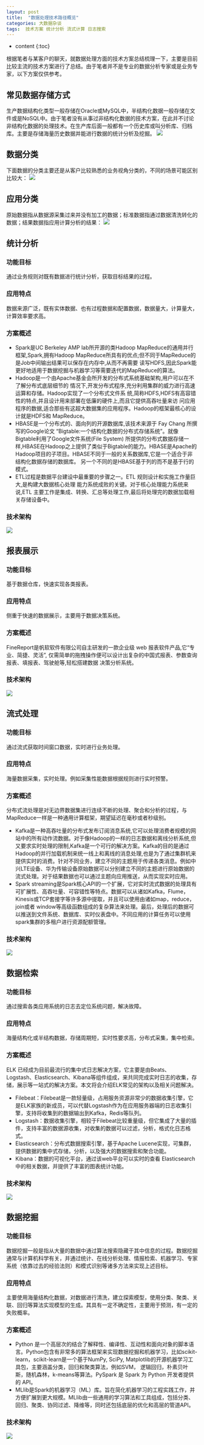```yaml
---
layout: post
title:  "数据处理技术路径概览"
categories: 大数据杂谈
tags:  技术方案 统计分析 流式计算 日志搜索  
---
```


* content
{:toc}

根据笔者与某客户的聊天，就数据处理方面的技术方案总结梳理一下，主要是目前比较主流的技术方案进行了总结。由于笔者并不是专业的数据分析专家或是业务专家，以下方案仅供参考。

## 常见数据存储方式
生产数据结构化类型一般存储在Oracle或MySQL中，半结构化数据一般存储在文件或是NoSQL中。由于笔者没有从事过非结构化数据的技术方案，在此并不讨论非结构化数据的处理技术。在生产库后面一般都有一个历史库或叫分析库、归档库。主要是存储海量历史数据并能进行数据的统计分析及挖掘。
![](https://raw.githubusercontent.com/shockw/shockw.github.io/master/img/20180722/1.png)

## 数据分类
下面数据的分类主要还是从客户比较熟悉的业务视角分类的，不同的场景可能区别比较大：
![](https://raw.githubusercontent.com/shockw/shockw.github.io/master/img/20180722/2.png)

## 应用分类
原始数据指从数据源采集过来并没有加工的数据；标准数据指通过数据清洗转化的数据；结果数据指应用计算分析的结果：
![](https://raw.githubusercontent.com/shockw/shockw.github.io/master/img/20180722/3.png)

## 统计分析
### 功能目标
通过业务规则对既有数据进行统计分析，获取目标结果的过程。

### 应用特点
数据来源广泛，既有实体数据、也有过程数据和配置数据，数据量大，计算量大，计算效率要求高。

### 方案概述
* Spark是UC Berkeley AMP lab所开源的类Hadoop MapReduce的通用并行框架,Spark,拥有Hadoop MapReduce所具有的优点;但不同于MapReduce的是Job中间输出结果可以保存在内存中,从而不再需要 读写HDFS,因此Spark能更好地适用于数据挖掘与机器学习等需要迭代的MapReduce的算法。
* Hadoop是一个由Apache基金会所开发的分布式系统基础架构,用户可以在不了解分布式底层细节的 情况下,开发分布式程序,充分利用集群的威力进行高速运算和存储。Hadoop实现了一个分布式文件系 统,简称HDFS,HDFS有高容错性的特点,并且设计用来部署在低廉的硬件上,而且它提供高吞吐量来访 问应用程序的数据,适合那些有这超大数据集的应用程序。Hadoop的框架最核心的设计就是HDFS和 MapReduce。
* HBASE是一个分布式的、面向列的开源数据库,该技术来源于 Fay Chang 所撰写的Google论文 “Bigtable:一个结构化数据的分布式存储系统”。就像Bigtable利用了Google文件系统(File System) 所提供的分布式数据存储一样,HBASE在Hadoop之上提供了类似于Bigtable的能力。HBASE是Apache的 Hadoop项目的子项目。HBASE不同于一般的关系数据库,它是一个适合于非结构化数据存储的数据库。 另一个不同的是HBASE基于列的而不是基于行的模式。
* ETL过程是数据平台建设中最重要的步骤之一。ETL 规则设计和实施工作量巨大,是构建大数据核心处理 能力系统成败的关键。对于核心处理能力系统来说,ETL 主要工作是集成、转换、汇总等处理工作,最后将处理完的数据加载相关存储设备中。

### 技术架构
![](https://raw.githubusercontent.com/shockw/shockw.github.io/master/img/20180722/4.png)

## 报表展示
### 功能目标
基于数据仓库，快速实现各类报表。

### 应用特点
侧重于快速的数据展示，主要用于数据决策系统。

### 方案概述
FineReport是帆软软件有限公司自主研发的一款企业级 web 报表软件产品,它“专业、简捷、灵活”, 仅需简单的拖拽操作便可以设计出复杂的中国式报表、参数查询报表、填报表、驾驶舱等,轻松搭建数据 决策分析系统。

### 技术架构
![](https://raw.githubusercontent.com/shockw/shockw.github.io/master/img/20180722/5.png)

## 流式处理
### 功能目标
通过流式获取时间窗口数据，实时进行业务处理。

### 应用特点
海量数据采集，实时处理。例如采集性能数据根据规则进行实时预警。

### 方案概述
分布式流处理是对无边界数据集进行连续不断的处理、聚合和分析的过程，与MapReduce一样是一种通用计算框架，期望延迟在毫秒或者秒级别。
* Kafka是一种高吞吐量的分布式发布订阅消息系统,它可以处理消费者规模的网站中的所有动作流数据。对于像Hadoop的一样的日志数据和离线分析系统,但又要求实时处理的限制,Kafka是一个可行的解决方案。Kafka的目的是通过Hadoop的并行加载机制来统一线上和离线的消息处理,也是为了通过集群机来提供实时的消费。针对不同业务，建立不同的主题用于传递各类消息。例如中兴LTE设备、华为传输设备原始数据可以分别建立不同的主题进行原始数据的流式处理。对于结果数据也可以通过主题向应用推送，从而实现实时应用。
* Spark streaming是Spark核心API的一个扩展，它对实时流式数据的处理具有可扩展性、高吞吐量、可容错性等特点。数据可以从诸如Kafka，Flume，Kinesis或TCP套接字等许多源中提取，并且可以使用由诸如map，reduce，join或者 window等高级函数组成的复杂算法来处理。最后，处理后的数据可以推送到文件系统、数据库、实时仪表盘中。不同应用的计算任务可以使用spark集群的多租户进行资源配额管理。

### 技术架构
![](https://raw.githubusercontent.com/shockw/shockw.github.io/master/img/20180722/5.png)

## 数据检索
### 功能目标
通过搜索各类应用系统的日志去定位系统问题，解决故障。

### 应用特点
海量结构化或半结构数据，存储周期短，实时性要求高，分布式采集，集中检索。

### 方案概述
ELK 已经成为目前最流行的集中式日志解决方案，它主要是由Beats、Logstash、Elasticsearch、Kibana等组件组成，来共同完成实时日志的收集，存储，展示等一站式的解决方案。本文将会介绍ELK常见的架构以及相关问题解决。
* Filebeat：Filebeat是一款轻量级，占用服务资源非常少的数据收集引擎，它是ELK家族的新成员，可以代替Logstash作为在应用服务器端的日志收集引擎，支持将收集到的数据输出到Kafka，Redis等队列。
* Logstash：数据收集引擎，相较于Filebeat比较重量级，但它集成了大量的插件，支持丰富的数据源收集，对收集的数据可以过滤，分析，格式化日志格式。
* Elasticsearch：分布式数据搜索引擎，基于Apache Lucene实现，可集群，提供数据的集中式存储，分析，以及强大的数据搜索和聚合功能。
* Kibana：数据的可视化平台，通过该web平台可以实时的查看 Elasticsearch 中的相关数据，并提供了丰富的图表统计功能。

### 技术架构
![](https://raw.githubusercontent.com/shockw/shockw.github.io/master/img/20180722/6.png)

## 数据挖掘
### 功能目标
数据挖掘一般是指从大量的数据中通过算法搜索隐藏于其中信息的过程。数据挖掘通常与计算机科学有关，并通过统计、在线分析处理、情报检索、机器学习、专家系统（依靠过去的经验法则）和模式识别等诸多方法来实现上述目标。

### 应用特点
主要使用海量结构化数据，对数据进行清洗，建立探索模型，使用分类、聚类、关联、回归等算法实现模型的生成。其具有一定不确定性，主要用于预测，有一定的失败概率。

### 方案概述
* Python 是一个高层次的结合了解释性、编译性、互动性和面向对象的脚本语言。Python包含有非常多的算法框架来实现数据挖掘和机器学习，比如scikit-learn，scikit-learn是一个基于NumPy, SciPy, Matplotlib的开源机器学习工具包，主要涵盖分类，回归和聚类算法，例如SVM， 逻辑回归，朴素贝叶斯，随机森林，k-means等算法。PySpark 是 Spark 为 Python 开发者提供的 API。
* MLlib是Spark的机器学习（ML）库。旨在简化机器学习的工程实践工作，并方便扩展到更大规模。MLlib由一些通用的学习算法和工具组成，包括分类、回归、聚类、协同过滤、降维等，同时还包括底层的优化和高层的管道API。

### 技术架构
![](https://raw.githubusercontent.com/shockw/shockw.github.io/master/img/20180722/7.png)